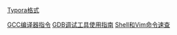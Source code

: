 [Typora格式](https://charnarie.github.io/Learning-journal/)

[GCC编译器指令](https://charnarie.github.io/Learning-journal/HTML/GCC指令.html) 
[GDB调试工具使用指南](https://charnarie.github.io/Learning-journal/HTML/GDB调试.html) 
[Shell和Vim命令速查](https://charnarie.github.io/Learning-journal/HTML/Shell和Vim命令.html) 
